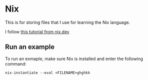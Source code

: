 # Nix

This is for storing files that I use for learning the Nix language.

I follow [this tutorial from nix.dev](https://nix.dev/tutorials/first-steps/nix-language)

## Run an example

To run an exmaple, make sure Nix is installed and enter the following command:

```Shell
nix-instantiate --eval <FILENAME>ghghkk 
```
